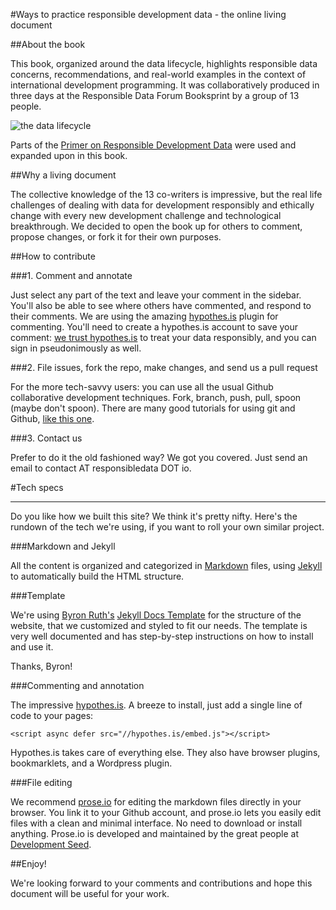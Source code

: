 #Ways to practice responsible development data - the online living document

##About the book

This book, organized around the data lifecycle, highlights responsible data concerns, recommendations, and real-world examples in the context of international development programming. It was collaboratively produced in three days at the Responsible Data Forum Booksprint by a group of 13 people. 

![the data lifecycle](http://the-engine-room.github.io/rdf-primer/assets/1.6.cycle.png)

Parts of the [Primer on Responsible Development Data](https://responsibledata.io/forums/primer-responsible-data-in-development/) were used and expanded upon in this book. 

##Why a living document

The collective knowledge of the 13 co-writers is impressive, but the real life challenges of dealing with data for development responsibly and ethically change with every new development challenge and technological breakthrough. We decided to open the book up for others to comment, propose changes, or fork it for their own purposes.

##How to contribute

###1. Comment and annotate

Just select any part of the text and leave your comment in the sidebar. You'll also be able to see where others have commented, and respond to their comments. We are using the amazing [hypothes.is](https://hypothes.is/) plugin for commenting. You'll need to create a hypothes.is account to save your comment: [we trust hypothes.is](https://hypothes.is/principles/) to treat your data responsibly, and you can sign in pseudonimously as well.

###2. File issues, fork the repo, make changes, and send us a pull request

For the more tech-savvy users: you can use all the usual Github collaborative development techniques. Fork, branch, push, pull, spoon (maybe don't spoon). There are many good tutorials for using git and Github, [like this one](https://try.github.io/levels/1/challenges/1).

###3. Contact us

Prefer to do it the old fashioned way? We got you covered. Just send an email to contact AT responsibledata DOT io.

#Tech specs
________________________

Do you like how we built this site? We think it's pretty nifty. Here's the rundown of the tech we're using, if you want to roll your own similar project.

###Markdown and Jekyll

All the content is organized and categorized in [Markdown](https://help.github.com/articles/markdown-basics/) files, using [Jekyll](http://jekyllrb.com/) to automatically build the HTML structure.

###Template

We're using [Byron Ruth's](https://github.com/bruth) [Jekyll Docs Template](http://bruth.github.io/jekyll-docs-template) for the structure of the website, that we customized and styled to fit our needs. The template is very well documented and has step-by-step instructions on how to install and use it.

Thanks, Byron!

###Commenting and annotation

The impressive [hypothes.is](https://hypothes.is/). A breeze to install, just add a single line of code to your pages:

	<script async defer src="//hypothes.is/embed.js"></script>

Hypothes.is takes care of everything else. They also have browser plugins, bookmarklets, and a Wordpress plugin.

###File editing

We recommend [prose.io](http://prose.io/) for editing the markdown files directly in your browser. You link it to your Github account, and prose.io lets you easily edit files with a clean and minimal interface. No need to download or install anything. Prose.io is developed and maintained by the great people at [Development Seed](http://developmentseed.org/).

##Enjoy!

We're looking forward to your comments and contributions and hope this document will be useful for your work.

